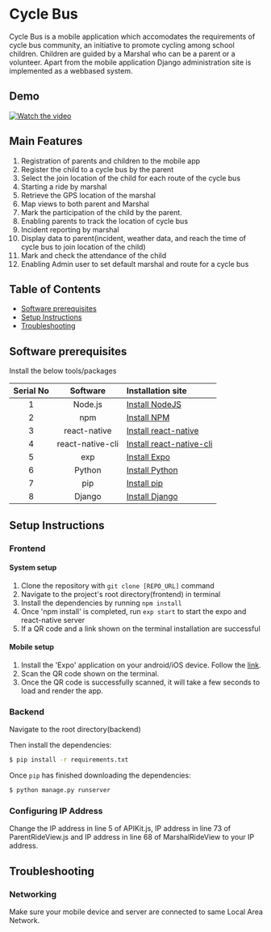 # Cycle Bus

Cycle Bus is a mobile application which accomodates the requirements of cycle bus community, an initiative to promote cycling among school children. Children are guided by a Marshal who can be a parent or a volunteer. 
Apart from the mobile application Django administration site is implemented as a webbased system.

## Demo

[![Watch the video](https://img.youtube.com/vi/Oqf4gTRgd74/maxresdefault.jpg)](https://youtu.be/Oqf4gTRgd74)

## Main Features

1. Registration of parents and children to the mobile app
2. Register the child to a cycle bus by the parent
3. Select the join location of the child for each route of the cycle bus
4. Starting a ride by marshal 
5. Retrieve the GPS location of the marshal
6. Map views to both parent and Marshal 
7. Mark the participation of the child by the parent. 
8. Enabling parents to track the location of cycle bus
9. Incident reporting by marshal
10. Display data to parent(incident, weather data, and reach the time of cycle bus to join location of the child)
11. Mark and check the attendance of the child
12. Enabling Admin user to set default marshal and route for a cycle bus

## Table of Contents

* [Software prerequisites](#software-prerequisites)
* [Setup Instructions](#setup-instructions)
* [Troubleshooting](#troubleshooting)


## Software prerequisites

Install the below tools/packages

| Serial No   | Software           | Installation site |
| :---------: | :----------------: | :---------------- |
| 1           | Node.js            | [Install NodeJS](https://nodejs.org/en/download/) |
| 2           | npm                | [Install NPM](https://www.npmjs.com/get-npm)      |
| 3           | react-native       | [Install react-native](https://www.npmjs.com/package/react-native) |
| 4           | react-native-cli   | [Install react-native-cli](https://www.npmjs.com/package/react-native-cli) |
| 5           | exp                | [Install Expo](https://www.npmjs.com/package/exp) |
| 6           | Python             | [Install Python](https://www.python.org/downloads/) |
| 7           | pip                | [Install pip](https://pip.pypa.io/en/stable/installation/) |
| 8           | Django             | [Install Django](https://docs.djangoproject.com/en/4.0/topics/install/) |


## Setup Instructions

### Frontend

#### System setup

1. Clone the repository with ```git clone [REPO_URL]``` command
2. Navigate to the project's root directory(frontend) in terminal
3. Install the dependencies by running ```npm install```
4. Once 'npm install' is completed, run ```exp start``` to start the expo and react-native server
5. If a QR code and a link shown on the terminal installation are successful

#### Mobile setup

1. Install the 'Expo' application on your android/iOS device. Follow the [link](https://expo.io/tools#client).
2. Scan the QR code shown on the terminal.
3. Once the QR code is successfully scanned, it will take a few seconds to load and render the app.

### Backend

Navigate to the root directory(backend)

Then install the dependencies:

```sh
$ pip install -r requirements.txt
```

Once `pip` has finished downloading the dependencies:
```sh
$ python manage.py runserver
```

### Configuring IP Address

Change the IP address in line 5 of APIKit.js, IP address in line 73 of ParentRideView.js and IP address in line 68 of MarshalRideView to your IP address.


## Troubleshooting

### Networking

Make sure your mobile device and server are connected to same Local Area Network.
